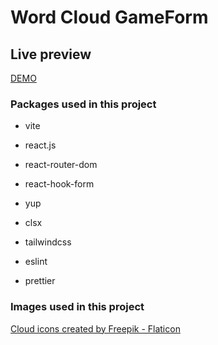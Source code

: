 # Word Cloud GameForm

## Live preview

[DEMO](https://wordcloudgame-mu.vercel.app/)

### Packages used in this project

- vite

- react.js
- react-router-dom

- react-hook-form
- yup

- clsx
- tailwindcss

- eslint
- prettier

### Images used in this project

<a href="https://www.flaticon.com/free-icons/cloud" title="cloud icons">Cloud icons created by Freepik - Flaticon</a>
